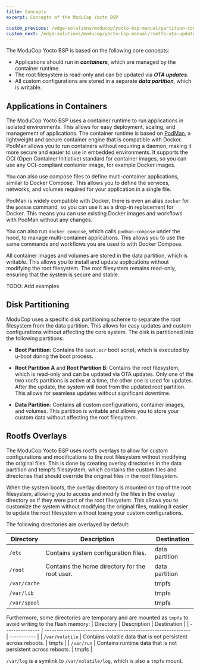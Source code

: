 ```yaml
---
title: Concepts
excerpt: Concepts of the ModuCop Yocto BSP

custom_previous: /edge-solutions/moducop/yocto-bsp-manual/partition-concept/
custom_next: /edge-solutions/moducop/yocto-bsp-manual/rootfs-ota-update/
---
```


The ModuCop Yocto BSP is based on the following core concepts:

* Applications should run in ***containers***, which are managed by the container runtime.
* The root filesystem is read-only and can be updated via ***OTA updates***.
* All custom configurations are stored in a separate ***data partition***, which is writable.

## Applications in Containers

The ModuCop Yocto BSP uses a container runtime to run applications in isolated environments. This allows for easy deployment, scaling, and management of applications. The container runtime is based on [PodMan](https://podman.io/),
a lightweight and secure container engine that is compatible with Docker. PodMan allows you to run containers without requiring a daemon, making it more secure and easier to use in embedded environments. It supports the OCI (Open Container Initiative) standard for container images, so you can use any OCI-compliant container image, for example Docker images.

You can also use compose files to define multi-container applications, similar to Docker Compose. This allows you to define the services, networks, and volumes required for your application in a single file.

PodMan is widely compatible with Docker, there is even an alias `docker` for the `podman` command, so you can use it as a drop-in replacement for Docker. This means you can use existing Docker images and workflows with PodMan without any changes.

You can also run `docker compose`, which calls `podman-compose` under the hood, to manage multi-container applications. This allows you to use the same commands and workflows you are used to with Docker Compose.

All container images and volumes are stored in the data partition, which is writable. This allows you to install and update applications without modifying the root filesystem. The root filesystem remains read-only, ensuring that the system is secure and stable.

TODO: Add examples

## Disk Partitioning

ModuCop uses a specific disk partitioning scheme to separate the root filesystem from the data partition. This allows for easy updates and custom configurations without affecting the core system.
The disk is partitioned into the following partitions:

* **Boot Partition**: Contains the `boot.scr` boot script, which is executed by u-boot during the boot process.
* **Root Partition A** and **Root Partition B**: Contains the root filesystem, which is read-only and can be updated via OTA updates. Only one of the two roofs partitions is active at a time, the other one is used for updates. After the update, the system will boot from the updated root partition. This allows for seamless updates without significant downtime.

* **Data Partition**: Contains all custom configurations, container images, and volumes. This partition is writable and allows you to store your custom data without affecting the root filesystem.


## Rootfs Overlays

The ModuCop Yocto BSP uses rootfs overlays to allow for custom configurations and modifications to the root filesystem without modifying the original files. This is done by creating overlay directories in the data partition and tempfs filesaystem, which contains the custom files and directories that should override the original files in the root filesystem.

When the system boots, the overlay directory is mounted on top of the root filesystem, allowing you to access and modify the files in the overlay directory as if they were part of the root filesystem. This allows you to customize the system without modifying the original files, making it easier to update the root filesystem without losing your custom configurations.

The following directories are overlayed by default:

| Directory    | Description                                    | Destination    |
| ------------ | ---------------------------------------------- | -------------- |
| `/etc`       | Contains system configuration files.           | data partition |
| `/root`      | Contains the home directory for the root user. | data partition |
| `/var/cache` |                                                | tmpfs         |
| `/var/lib`   |                                                | tmpfs         |
| `/var/spool` |                                                | tmpfs         |

Furthermore, some directories are temporary and are mounted as `tmpfs` to avoid writing to the flash memory:
| Directory       | Description                                                   | Destination |
| --------------- | ------------------------------------------------------------- | ----------- |
| `/var/volatile` | Contains volatile data that is not persistent across reboots. | tmpfs       |
| `/var/run`      | Contains runtime data that is not persistent across reboots.  | tmpfs       |

`/var/log` is a symlink to `/var/volatile/log`, which is also a `tmpfs` mount.
